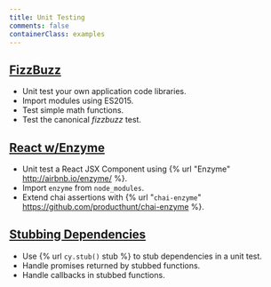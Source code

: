 ```yaml
---
title: Unit Testing
comments: false
containerClass: examples
---
```


## [FizzBuzz](https://github.com/cypress-io/cypress-example-recipes/blob/master/cypress/integration/unit_test_application_code_spec.js)

- Unit test your own application code libraries.
- Import modules using ES2015.
- Test simple math functions.
- Test the canonical *fizzbuzz* test.

##  [React w/Enzyme](https://github.com/cypress-io/cypress-example-recipes/blob/master/cypress/integration/unit_test_react_enzyme_spec.js)

- Unit test a React JSX Component using {% url "Enzyme" http://airbnb.io/enzyme/ %}.
- Import `enzyme` from `node_modules`.
- Extend chai assertions with {% url "`chai-enzyme`" https://github.com/producthunt/chai-enzyme %}.

## [Stubbing Dependencies](https://github.com/cypress-io/cypress-example-recipes/blob/master/cypress/integration/unit_test_stubbing_dependencies_spec.js)

- Use {% url `cy.stub()` stub %} to stub dependencies in a unit test.
- Handle promises returned by stubbed functions.
- Handle callbacks in stubbed functions.
